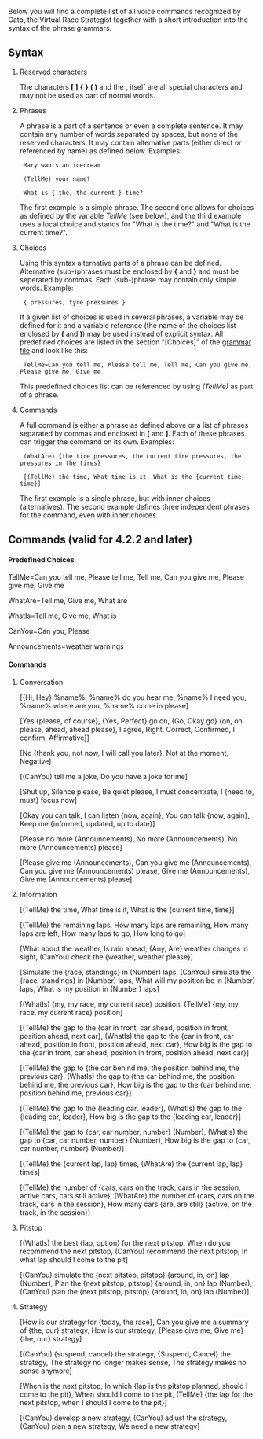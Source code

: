 Below you will find a complete list of all voice commands recognized by Cato, the Virtual Race Strategist together with a short introduction into the syntax of the phrase grammars.

## Syntax

1. Reserved characters

   The characters **[**  **]**  **{**  **}**  **(**  **)** and the  **,**  itself are all special characters and may not be used as part of normal words.
   
2. Phrases

   A phrase is a part of a sentence or even a complete sentence. It may contain any number of words separated by spaces, but none of the reserved characters. It may contain alternative parts (either direct or referenced by name) as defined below. Examples:
   
		Mary wants an icecream

		(TellMe) your name?
		
		What is { the, the current } time?
		
   The first example is a simple phrase. The second one allows for choices as defined by the variable *TellMe* (see below), and the third example uses a local choice and stands for "What is the time?" and "What is the current time?".


3. Choices

   Using this syntax alternative parts of a phrase can be defined. Alternative (sub-)phrases must be enclosed by **{** and **}** and must be seperated by commas. Each (sub-)phrase may contain only simple words. Example:
   
		{ pressures, tyre pressures }

   If a given list of choices is used in several phrases, a variable may be defined for it and a variable reference (the name of the choices list enclosed by **(** and **)**) may be used instead of explicit syntax. All predefined choices are listed in the section "[Choices]" of the [grammar file](https://github.com/SeriousOldMan/Simulator-Controller/blob/main/Sources/Assistants/Grammars/Race%20Strategist.grammars.en) and look like this:

		TellMe=Can you tell me, Please tell me, Tell me, Can you give me, Please give me, Give me

   This predefined choices list can be referenced by using *(TellMe)* as part of a phrase.

4. Commands

   A full command is either a phrase as defined above or a list of phrases separated by commas and enclosed in **[** and **]**. Each of these phrases can trigger the command on its own. Examples:

		(WhatAre) {the tire pressures, the current tire pressures, the pressures in the tires}
		
		[(TellMe) the time, What time is it, What is the {current time, time}]

   The first example is a single phrase, but with inner choices (alternatives). The second example defines three independent phrases for the command, even with inner choices.

## Commands (valid for 4.2.2 and later)

#### Predefined Choices

TellMe=Can you tell me, Please tell me, Tell me, Can you give me, Please give me, Give me

WhatAre=Tell me, Give me, What are

WhatIs=Tell me, Give me, What is

CanYou=Can you, Please

Announcements=weather warnings

#### Commands

1.  Conversation

	[{Hi, Hey} %name%, %name% do you hear me, %name% I need you, %name% where are you, %name% come in please]

	[Yes {please, of course}, {Yes, Perfect} go on, {Go, Okay go} {on, on please, ahead, ahead please}, I agree, Right, Correct, Confirmed, I confirm, Affirmative]]

	[No {thank you, not now, I will call you later}, Not at the moment, Negative]

	[(CanYou) tell me a joke, Do you have a joke for me]

	[Shut up, Silence please, Be quiet please, I must concentrate, I {need to, must} focus now]

	[Okay you can talk, I can listen {now, again}, You can talk {now, again}, Keep me {informed, updated, up to date}]

	[Please no more (Announcements), No more (Announcements), No more (Announcements) please]

	[Please give me (Announcements), Can you give me (Announcements), Can you give me (Announcements) please, Give me (Announcements), Give me (Announcements) please]

2.  Information

	[(TellMe) the time, What time is it, What is the {current time, time}]

	[(TellMe) the remaining laps, How many laps are remaining, How many laps are left, How many laps to go, How long to go]

	[What about the weather, Is rain ahead, {Any, Are} weather changes in sight, (CanYou) check the {weather, weather please}]

	[Simulate the {race, standings} in (Number) laps, (CanYou) simulate the {race, standings} in (Number) laps, What will my position be in (Number) laps, What is my position in (Number) laps]

	[(WhatIs) {my, my race, my current race} position, (TellMe) {my, my race, my current race} position]

	[(TellMe) the gap to the {car in front, car ahead, position in front, position ahead, next car}, (WhatIs) the gap to the {car in front, car ahead, position in front, position ahead, next car}, How big is the gap to the {car in front, car ahead, position in front, position ahead, next car}]

	[(TellMe) the gap to {the car behind me, the position behind me, the previous car}, (WhatIs) the gap to {the car behind me, the position behind me, the previous car}, How big is the gap to the {car behind me, position behind me, previous car}]

	[(TellMe) the gap to the {leading car, leader}, (WhatIs) the gap to the {leading car, leader}, How big is the gap to the {leading car, leader}]
	
	[(TellMe) the gap to {car, car number, number} (Number), (WhatIs) the gap to {car, car number, number} (Number), How big is the gap to {car, car number, number} (Number)]

	[(TellMe) the {current lap, lap} times, (WhatAre) the {current lap, lap} times]
	
	[(TellMe) the number of {cars, cars on the track, cars in the session, active cars, cars still active}, (WhatAre) the number of {cars, cars on the track, cars in the session}, How many cars {are, are still} {active, on the track, in the session}]

3. Pitstop

	[(WhatIs) the best {lap, option} for the next pitstop, When do you recommend the next pitstop, (CanYou) recommend the next pitstop, In what lap should I come to the pit]

	[(CanYou) simulate the {next pitstop, pitstop} {around, in, on} lap (Number), Plan the {next pitstop, pitstop} {around, in, on} lap (Number), (CanYou) plan the {next pitstop, pitstop} {around, in, on} lap (Number)]

4. Strategy

	[How is our strategy for {today, the race}, Can you give me a summary of {the, our} strategy, How is our strategy, {Please give me, Give me} {the, our} strategy]

	[(CanYou) {suspend, cancel} the strategy, {Suspend, Cancel} the strategy, The strategy no longer makes sense, The strategy makes no sense anymore]

	[When is the next pitstop, In which {lap is the pitstop planned, should I come to the pit}, When should I come to the pit, (TellMe) {the lap for the next pitstop, when I should I come to the pit}]
	
	[(CanYou) develop a new strategy, (CanYou) adjust the strategy, (CanYou) plan a new strategy, We need a new strategy]